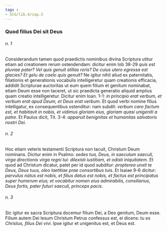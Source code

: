 ```yaml
---
tags : 
- SCG/lib.4/cap.3
---
```


### Quod filius Dei sit Deus

###### n. 1
Considerandum tamen quod praedictis nominibus divina Scriptura utitur etiam ad creationem rerum ostendendam: dicitur enim Iob 38-29 *quis est pluviae pater? Vel quis genuit stillas roris? De cuius utero egressa est glacies? Et gelu de caelo quis genuit?* Ne igitur nihil aliud ex paternitatis, filiationis et generationis vocabulis intelligeretur quam creationis efficacia, addidit Scripturae auctoritas ut eum quem filium et genitum nominabat, etiam Deum esse non taceret, ut sic praedicta generatio aliquid amplius quam creatio intelligeretur. Dicitur enim Ioan. 1-1: *in principio erat verbum, et verbum erat apud Deum, et Deus erat verbum*. Et quod verbi nomine filius intelligatur, ex consequentibus ostenditur: nam subdit: *verbum caro factum est, et habitavit in nobis, et vidimus gloriam eius, gloriam quasi unigeniti a patre*. Et Paulus dicit, Tit. 3-4: *apparuit benignitas et humanitas salvatoris nostri Dei*.

###### n. 2
Hoc etiam veteris testamenti Scriptura non tacuit, Christum Deum nominans. Dicitur enim in Psalmo: *sedes tua, Deus, in saeculum saeculi, virga directionis virga regni tui: dilexisti iustitiam, et odisti iniquitatem*. Et quod ad Christum dicatur, patet per id quod subditur: *propterea unxit te Deus, Deus tuus, oleo laetitiae prae consortibus tuis*. Et Isaiae 9-6 dicitur: *parvulus natus est nobis, et filius datus est nobis, et factus est principatus super humerum eius; et vocabitur nomen eius admirabilis, consiliarius, Deus fortis, pater futuri saeculi, princeps pacis*.

###### n. 3
Sic igitur ex sacra Scriptura docemur filium Dei, a Deo genitum, Deum esse. Filium autem Dei Iesum Christum Petrus confessus est, ei dicens: *tu es Christus, filius Dei vivi*. Ipse igitur et unigenitus est, et Deus est.


